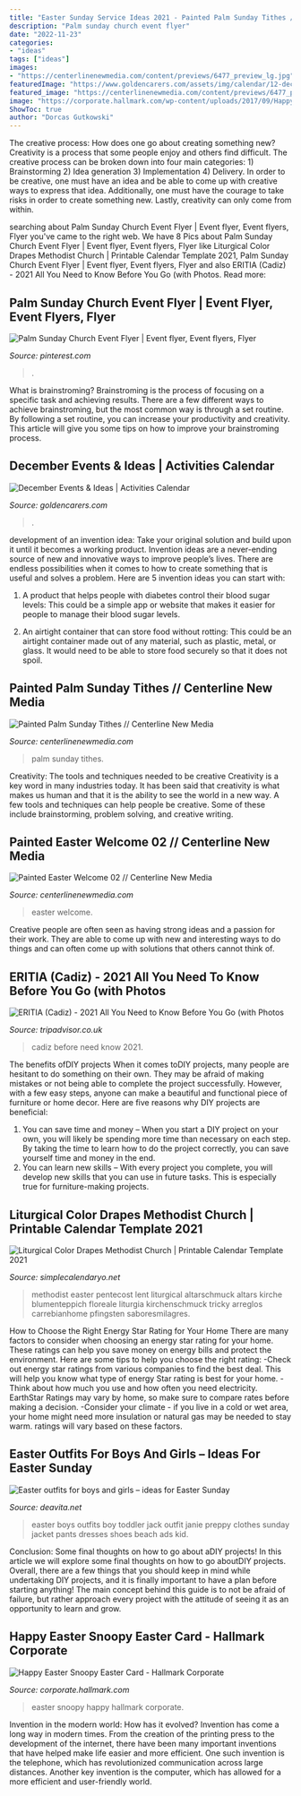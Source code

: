 ```yaml
---
title: "Easter Sunday Service Ideas 2021 - Painted Palm Sunday Tithes // Centerline New Media"
description: "Palm sunday church event flyer"
date: "2022-11-23"
categories:
- "ideas"
tags: ["ideas"]
images:
- "https://centerlinenewmedia.com/content/previews/6477_preview_lg.jpg"
featuredImage: "https://www.goldencarers.com/assets/img/calendar/12-december-wide.jpg"
featured_image: "https://centerlinenewmedia.com/content/previews/6477_preview_lg.jpg"
image: "https://corporate.hallmark.com/wp-content/uploads/2017/09/Happy20Easter20Snoopy-701x1024.jpg"
ShowToc: true
author: "Dorcas Gutkowski"
---
```



The creative process: How does one go about creating something new?
Creativity is a process that some people enjoy and others find difficult. The creative process can be broken down into four main categories: 1) Brainstorming 2) Idea generation 3) Implementation 4) Delivery. In order to be creative, one must have an idea and be able to come up with creative ways to express that idea. Additionally, one must have the courage to take risks in order to create something new. Lastly, creativity can only come from within.

	

		
searching about Palm Sunday Church Event Flyer | Event flyer, Event flyers, Flyer you've came to the right web. We have 8 Pics about Palm Sunday Church Event Flyer | Event flyer, Event flyers, Flyer like Liturgical Color Drapes Methodist Church | Printable Calendar Template 2021, Palm Sunday Church Event Flyer | Event flyer, Event flyers, Flyer and also ERITIA (Cadiz) - 2021 All You Need to Know Before You Go (with Photos. Read more:
		
    
## Palm Sunday Church Event Flyer | Event Flyer, Event Flyers, Flyer

<img loading=lazy src="https://i.pinimg.com/736x/9b/b1/d7/9bb1d75831c61b7624fb2b3db8af3233.jpg" onerror="this.onerror=null;this.src='https://tse4.mm.bing.net/th?id=OIP.LaTiFvjt0jeAvDoKrHs4hAHaHa&amp;pid=15.1';" alt="Palm Sunday Church Event Flyer | Event flyer, Event flyers, Flyer">

_Source: pinterest.com_

>. 

	

What is brainstroming? Brainstroming is the process of focusing on a specific task and achieving results. There are a few different ways to achieve brainstroming, but the most common way is through a set routine. By following a set routine, you can increase your productivity and creativity. This article will give you some tips on how to improve your brainstroming process.

    
## December Events &amp; Ideas | Activities Calendar

<img loading=lazy src="https://www.goldencarers.com/assets/img/calendar/12-december-wide.jpg" onerror="this.onerror=null;this.src='https://tse2.mm.bing.net/th?id=OIP.JCqTUC6YZicFqOjSI1FTRAHaDw&amp;pid=15.1';" alt="December Events &amp; Ideas | Activities Calendar">

_Source: goldencarers.com_

>. 

	

development of an invention idea: Take your original solution and build upon it until it becomes a working product.
Invention ideas are a never-ending source of new and innovative ways to improve people’s lives. There are endless possibilities when it comes to how to create something that is useful and solves a problem. Here are 5 invention ideas you can start with:
1) A product that helps people with diabetes control their blood sugar levels: This could be a simple app or website that makes it easier for people to manage their blood sugar levels.

2) An airtight container that can store food without rotting: This could be an airtight container made out of any material, such as plastic, metal, or glass. It would need to be able to store food securely so that it does not spoil.

    
## Painted Palm Sunday Tithes // Centerline New Media

<img loading=lazy src="https://centerlinenewmedia.com/content/previews/6477_preview_lg.jpg" onerror="this.onerror=null;this.src='https://tse3.mm.bing.net/th?id=OIP.T0-tr4mJZhuzj0aRE7obbAHaEK&amp;pid=15.1';" alt="Painted Palm Sunday Tithes // Centerline New Media">

_Source: centerlinenewmedia.com_

>palm sunday tithes. 

	

Creativity: The tools and techniques needed to be creative
Creativity is a key word in many industries today. It has been said that creativity is what makes us human and that it is the ability to see the world in a new way. A few tools and techniques can help people be creative. Some of these include brainstorming, problem solving, and creative writing.

    
## Painted Easter Welcome 02 // Centerline New Media

<img loading=lazy src="https://centerlinenewmedia.com/content/previews/6507_preview_lg.jpg" onerror="this.onerror=null;this.src='https://tse3.mm.bing.net/th?id=OIP.1pm2t6moEUWKZtBMIZ7wUQHaEK&amp;pid=15.1';" alt="Painted Easter Welcome 02 // Centerline New Media">

_Source: centerlinenewmedia.com_

>easter welcome. 

	

Creative people are often seen as having strong ideas and a passion for their work. They are able to come up with new and interesting ways to do things and can often come up with solutions that others cannot think of.

    
## ERITIA (Cadiz) - 2021 All You Need To Know Before You Go (with Photos

<img loading=lazy src="https://media-cdn.tripadvisor.com/media/photo-s/12/65/6d/a5/obra-de-pintura.jpg" onerror="this.onerror=null;this.src='https://tse4.mm.bing.net/th?id=OIP.qJfXrHRDiD5ctGSxANrCFAAAAA&amp;pid=15.1';" alt="ERITIA (Cadiz) - 2021 All You Need to Know Before You Go (with Photos">

_Source: tripadvisor.co.uk_

>cadiz before need know 2021. 

	

The benefits ofDIY projects
When it comes toDIY projects, many people are hesitant to do something on their own. They may be afraid of making mistakes or not being able to complete the project successfully. However, with a few easy steps, anyone can make a beautiful and functional piece of furniture or home decor. Here are five reasons why DIY projects are beneficial: 
1. You can save time and money – When you start a DIY project on your own, you will likely be spending more time than necessary on each step. By taking the time to learn how to do the project correctly, you can save yourself time and money in the end. 
2. You can learn new skills – With every project you complete, you will develop new skills that you can use in future tasks. This is especially true for furniture-making projects.

    
## Liturgical Color Drapes Methodist Church | Printable Calendar Template 2021

<img loading=lazy src="https://simplecalendaryo.net/wp-content/uploads/2020/08/resultado-de-imagem-para-methodist-church-altar-decorations.jpg" onerror="this.onerror=null;this.src='https://tse3.mm.bing.net/th?id=OIP.KWkHTKwhmy9hX5ogHhyADgAAAA&amp;pid=15.1';" alt="Liturgical Color Drapes Methodist Church | Printable Calendar Template 2021">

_Source: simplecalendaryo.net_

>methodist easter pentecost lent liturgical altarschmuck altars kirche blumenteppich floreale liturgia kirchenschmuck tricky arreglos carrebianhome pfingsten saboresmilagres. 

	

How to Choose the Right Energy Star Rating for Your Home
There are many factors to consider when choosing an energy star rating for your home. These ratings can help you save money on energy bills and protect the environment. Here are some tips to help you choose the right rating:
-Check out energy star ratings from various companies to find the best deal. This will help you know what type of energy Star rating is best for your home.
-Think about how much you use and how often you need electricity. EarthStar Ratings may vary by home, so make sure to compare rates before making a decision.
-Consider your climate - if you live in a cold or wet area, your home might need more insulation or natural gas may be needed to stay warm. ratings will vary based on these factors.

    
## Easter Outfits For Boys And Girls – Ideas For Easter Sunday

<img loading=lazy src="https://deavita.net/wp-content/uploads/2015/01/Easter-boy-outfit-jacket-bow-tie.jpg" onerror="this.onerror=null;this.src='https://tse1.mm.bing.net/th?id=OIP.l7vX0VsfpbLVA2r4gPF8fgHaLH&amp;pid=15.1';" alt="Easter outfits for boys and girls – ideas for Easter Sunday">

_Source: deavita.net_

>easter boys outfits boy toddler jack outfit janie preppy clothes sunday jacket pants dresses shoes beach ads kid. 

	

Conclusion: Some final thoughts on how to go about aDIY projects!
In this article we will explore some final thoughts on how to go aboutDIY projects. Overall, there are a few things that you should keep in mind while undertaking DIY projects, and it is finally important to have a plan before starting anything! The main concept behind this guide is to not be afraid of failure, but rather approach every project with the attitude of seeing it as an opportunity to learn and grow.

    
## Happy Easter Snoopy Easter Card - Hallmark Corporate

<img loading=lazy src="https://corporate.hallmark.com/wp-content/uploads/2017/09/Happy20Easter20Snoopy-701x1024.jpg" onerror="this.onerror=null;this.src='https://tse2.mm.bing.net/th?id=OIP.UpVuKY27ah8gZN7tcB5wdwHaK0&amp;pid=15.1';" alt="Happy Easter Snoopy Easter Card - Hallmark Corporate">

_Source: corporate.hallmark.com_

>easter snoopy happy hallmark corporate. 

	

Invention in the modern world: How has it evolved?
Invention has come a long way in modern times. From the creation of the printing press to the development of the internet, there have been many important inventions that have helped make life easier and more efficient. One such invention is the telephone, which has revolutionized communication across large distances. Another key invention is the computer, which has allowed for a more efficient and user-friendly world.

